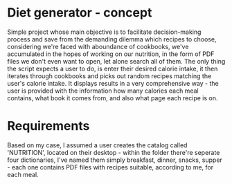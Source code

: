 # Diet generator - concept

Simple project whose main objective is to facilitate decision-making process and save from the demanding dilemma which recipes to choose, considering we're faced with aboundance of cookbooks, we've accumulated in the hopes of working on our nutrition, in the form of PDF files we don't even want to open, let alone search all of them. The only thing the script expects a user to do, is enter their desired calorie intake, it then iterates through cookbooks and picks out random recipes matching the user's calorie intake. It displays results in a very comprehensive way - the user is provided with the information how many calories each meal contains, what book it comes from, and also what page each recipe is on. 

# Requirements

Based on my case, I assumed a user creates the catalog called 'NUTRITION', located on their desktop - within the folder there're seperate four dictionaries, I've named them simply breakfast, dinner, snacks, supper - each one contains PDF files with recipes suitable, according to me, for each meal.  
